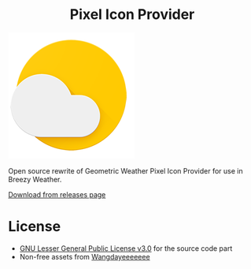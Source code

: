 <h1 align="center">Pixel Icon Provider</h1>

![Icon](fastlane/metadata/android/en-US/images/icon.png)

Open source rewrite of Geometric Weather Pixel Icon Provider for use in Breezy Weather.

[Download from releases page](https://github.com/breezy-weather/pixel-icon-provider/releases)

# License

* [GNU Lesser General Public License v3.0](/LICENSE) for the source code part
* Non-free assets from [Wangdayeeeeeee](https://github.com/WangDaYeeeeee)

